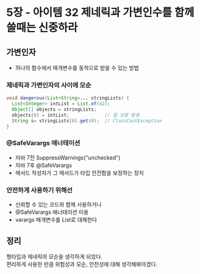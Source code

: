 # 5장 - 아이템 32 제네릭과 가변인수를 함께 쓸때는 신중하라

## 가변인자
- 하나의 함수에서 매개변수를 동적으로 받을 수 있는 방법


### 제네릭과 가변인자의 사이에 모순
```java
void dangerous(List<String>... stringLists) {
  List<Integer> intList = List.of(42);
  Object[] objects = stringLists;
  objects[0] = intList;             // 힙 오염 발생
  String s= stringLists[0].get(0);  // ClassCastException
}
```


### @SafeVarargs 애너테이션
- 자바 7전 SuppressWarnings("unchecked")
- 자바 7후 @SafeVarargs
- 메서드 작성자가 그 메서드가 타입 안전함을 보장하는 장치


### 안전하게 사용하기 위해선
- 신뢰할 수 있는 코드와 함께 사용하거나
- @SafeVarargs 애너테이션 이용
- varargs 매개변수를 List로 대체한다


## 정리
형타입과 제네릭의 모순을 생각하게 되었다.  
편리하게 사용한 만큼 위험성과 모순, 안전성에 대해 생각해봐야겠다.  